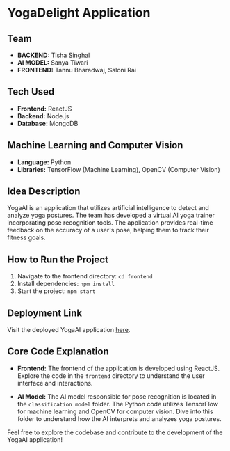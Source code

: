 # YogaDelight Application

## Team
- **BACKEND:** Tisha Singhal
- **AI MODEL:** Sanya Tiwari
- **FRONTEND:** Tannu Bharadwaj, Saloni Rai

## Tech Used
- **Frontend:** ReactJS
- **Backend:** Node.js
- **Database:** MongoDB

## Machine Learning and Computer Vision
- **Language:** Python
- **Libraries:** TensorFlow (Machine Learning), OpenCV (Computer Vision)

## Idea Description
YogaAI is an application that utilizes artificial intelligence to detect and analyze yoga postures. The team has developed a virtual AI yoga trainer incorporating pose recognition tools. The application provides real-time feedback on the accuracy of a user's pose, helping them to track their fitness goals.

## How to Run the Project
1. Navigate to the frontend directory: `cd frontend`
2. Install dependencies: `npm install`
3. Start the project: `npm start`

## Deployment Link 
Visit the deployed YogaAI application [here](https://yoga-pose-v13.netlify.app/).

## Core Code Explanation
- **Frontend:** The frontend of the application is developed using ReactJS. Explore the code in the `frontend` directory to understand the user interface and interactions.

- **AI Model:** The AI model responsible for pose recognition is located in the `classification model` folder. The Python code utilizes TensorFlow for machine learning and OpenCV for computer vision. Dive into this folder to understand how the AI interprets and analyzes yoga postures.

Feel free to explore the codebase and contribute to the development of the YogaAI application!
